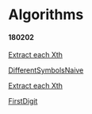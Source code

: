 # Algorithms

#### 180202
[Extract each Xth](https://github.com/JUWON-KEVIN-LEE/Algorithms/tree/master/180202)


[DifferentSymbolsNaive](https://github.com/JUWON-KEVIN-LEE/Algorithms/tree/master/180202)


[Extract each Xth](https://github.com/JUWON-KEVIN-LEE/Algorithms/tree/master/180202)


[FirstDigit](https://github.com/JUWON-KEVIN-LEE/Algorithms/tree/master/180202)
